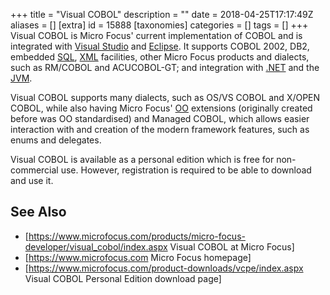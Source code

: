 +++
title = "Visual COBOL"
description = ""
date = 2018-04-25T17:17:49Z
aliases = []
[extra]
id = 15888
[taxonomies]
categories = []
tags = []
+++
Visual COBOL is Micro Focus' current implementation of COBOL and is integrated with [Visual Studio](https://rosettacode.org/wiki/Visual_Studio) and [Eclipse](https://rosettacode.org/wiki/Eclipse). It supports COBOL 2002, DB2, embedded [SQL](https://rosettacode.org/wiki/SQL), [XML](https://rosettacode.org/wiki/XML) facilities, other Micro Focus products and dialects, such as RM/COBOL and ACUCOBOL-GT; and integration with [.NET](https://rosettacode.org/wiki/.NET) and the [JVM](https://rosettacode.org/wiki/JVM).

Visual COBOL supports many dialects, such as OS/VS COBOL and X/OPEN COBOL, while also having Micro Focus' [OO](https://rosettacode.org/wiki/object-oriented) extensions (originally created before was OO standardised) and Managed COBOL, which allows easier interaction with and creation of the modern framework features, such as enums and delegates.

Visual COBOL is available as a personal edition which is free for non-commercial use. However, registration is required to be able to download and use it.
## See Also
* [https://www.microfocus.com/products/micro-focus-developer/visual_cobol/index.aspx Visual COBOL at Micro Focus]
* [https://www.microfocus.com Micro Focus homepage]
* [https://www.microfocus.com/product-downloads/vcpe/index.aspx Visual COBOL Personal Edition download page]
